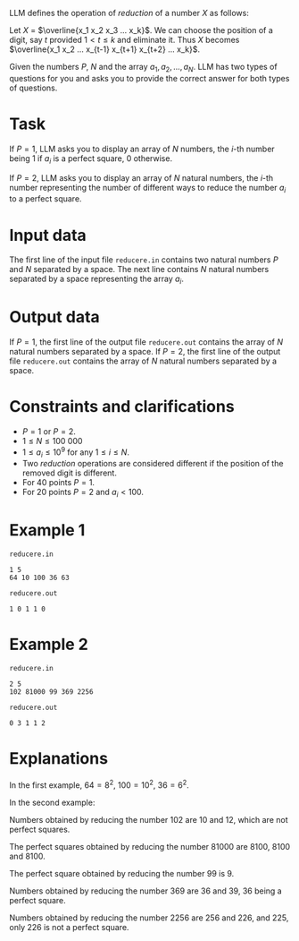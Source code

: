 LLM defines the operation of $reduction$ of a number $X$ as follows:

Let $X$ = $\overline{x_1 x_2 x_3 ... x_k}$.
We can choose the position of a digit, say $t$ provided $1 < t \leq k$ and eliminate it.
Thus $X$ becomes $\overline{x_1 x_2 ... x_{t-1} x_{t+1} x_{t+2} ... x_k}$.

Given the numbers $P$, $N$ and the array $a_1, a_2, ..., a_N$. LLM has two types of questions for you and asks you to provide the correct answer for both types of questions.

# Task

If $P = 1$, LLM asks you to display an array of $N$ numbers, the $i$-th number being $1$ if $a_i$ is a perfect square, $0$ otherwise.

If $P = 2$, LLM asks you to display an array of $N$ natural numbers, the $i$-th number representing the number of different ways to reduce the number $a_i$ to a perfect square.

# Input data

The first line of the input file `reducere.in` contains two natural numbers $P$ and $N$ separated by a space. The next line contains $N$ natural numbers separated by a space representing the array $a_i$.

# Output data

If $P = 1$, the first line of the output file `reducere.out` contains the array of $N$ natural numbers separated by a space. If $P = 2$, the first line of the output file `reducere.out` contains the array of $N$ natural numbers separated by a space.

# Constraints and clarifications
* $P = 1$ or $P = 2$.
* $1 \leq N \leq 100\ 000$
* $1 \leq a_i \leq 10^9$ for any $1 \leq i \leq N$.
* Two $reduction$ operations are considered different if the position of the removed digit is different.
* For 40 points $P = 1$.
* For 20 points $P = 2$ and $a_i < 100$.

# Example 1

`reducere.in`
```
1 5
64 10 100 36 63
```
`reducere.out`
```
1 0 1 1 0
```

# Example 2

`reducere.in`
```
2 5
102 81000 99 369 2256
```
`reducere.out`
```
0 3 1 1 2
```

# Explanations

In the first example, $64 = 8^2$, $100 = 10^2$, $36 = 6^2$.

In the second example:

Numbers obtained by reducing the number $102$ are $10$ and $12$, which are not perfect squares.

The perfect squares obtained by reducing the number $81000$ are $8100$, $8100$ and $8100$.

The perfect square obtained by reducing the number $99$ is $9$.

Numbers obtained by reducing the number $369$ are $36$ and $39$, $36$ being a perfect square.

Numbers obtained by reducing the number $2256$ are $256$ and $226$, and $225$, only $226$ is not a perfect square.